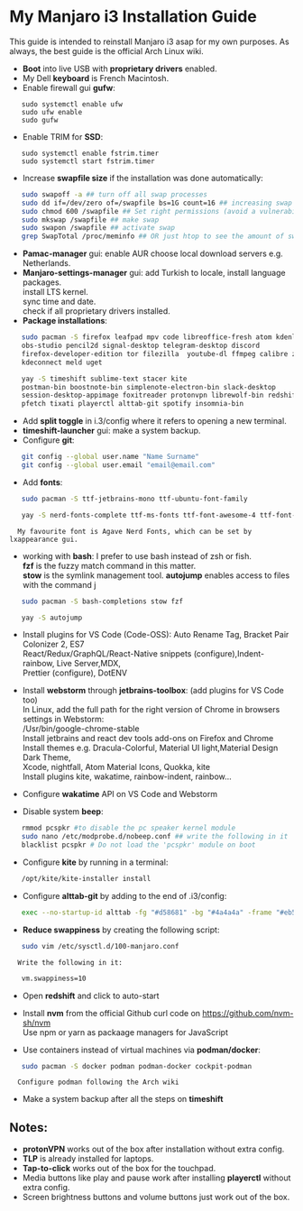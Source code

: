 # My Manjaro i3 Installation Guide

This guide is intended to reinstall Manjaro i3 asap for my own purposes.
As always, the best guide is the official Arch Linux wiki.

- **Boot** into live USB with **proprietary drivers** enabled.
- My Dell **keyboard** is French Macintosh.
- Enable firewall gui **gufw**:
```
   sudo systemctl enable ufw
   sudo ufw enable
   sudo gufw
```
- Enable TRIM for **SSD**:
```
   sudo systemctl enable fstrim.timer
   sudo systemctl start fstrim.timer
```
- Increase **swapfile size** if the installation was done automatically:
```bash
   sudo swapoff -a ## turn off all swap processes
   sudo dd if=/dev/zero of=/swapfile bs=1G count=16 ## increasing swap to 16 GB
   sudo chmod 600 /swapfile ## Set right permissions (avoid a vulnerability)
   sudo mkswap /swapfile ## make swap
   sudo swapon /swapfile ## activate swap
   grep SwapTotal /proc/meminfo ## OR just htop to see the amount of swap available
```
- **Pamac-manager** gui: enable AUR
                         choose local download servers e.g. Netherlands.
- **Manjaro-settings-manager** gui: add Turkish to locale, install language packages.    
                                    install LTS kernel.    
                                    sync time and date.    
                                    check if all proprietary drivers installed.    
- **Package installations**:
```bash
   sudo pacman -S firefox leafpad mpv code libreoffice-fresh atom kdenlive    
   obs-studio pencil2d signal-desktop telegram-desktop discord    
   firefox-developer-edition tor filezilla  youtube-dl ffmpeg calibre zathura    
   kdeconnect meld uget
```
```bash
   yay -S timeshift sublime-text stacer kite    
   postman-bin boostnote-bin simplenote-electron-bin slack-desktop    
   session-desktop-appimage foxitreader protonvpn librewolf-bin redshift    
   pfetch tixati playerctl alttab-git spotify insomnia-bin
```
- Add **split toggle** in i.3/config where it refers to opening a new terminal.
- **timeshift-launcher** gui: make a system backup.
- Configure **git**:
```bash
   git config --global user.name "Name Surname"
   git config --global user.email "email@email.com"
```
- Add **fonts**:
```bash
   sudo pacman -S ttf-jetbrains-mono ttf-ubuntu-font-family
```
```bash
   yay -S nerd-fonts-complete ttf-ms-fonts ttf-font-awesome-4 ttf-font-icons ttf-ionicos 
```
      My favourite font is Agave Nerd Fonts, which can be set by lxappearance gui.
- working with **bash**:
   I prefer to use bash instead of zsh or fish.    
   **fzf** is the fuzzy match command in this matter.    
   **stow** is the symlink management tool.
   **autojump** enables access to files with the command j
```bash
   sudo pacman -S bash-completions stow fzf
```
   
```bash
   yay -S autojump
```
- Install plugins for VS Code (Code-OSS): Auto Rename Tag, Bracket Pair Colonizer 2, ES7     
     React/Redux/GraphQL/React-Native snippets (configure),Indent-rainbow, Live Server,MDX,    
     Prettier (configure), DotENV

- Install **webstorm** through **jetbrains-toolbox**: (add plugins for VS Code too)    
  In Linux, add the full path for the right version of Chrome in browsers settings in Webstorm:   
  /Usr/bin/google-chrome-stable    
  Install  jetbrains and react dev tools add-ons on Firefox and Chrome    
  Install themes e.g. Dracula-Colorful, Material UI light,Material Design Dark Theme,      
  Xcode, nightfall, Atom Material Icons, Quokka, kite    
  Install plugins kite, wakatime, rainbow-indent, rainbow…    
- Configure **wakatime** API on VS Code and Webstorm
- Disable system **beep**:
```bash
   rmmod pcspkr #to disable the pc speaker kernel module
   sudo nano /etc/modprobe.d/nobeep.conf ## write the following in it
   blacklist pcspkr # Do not load the 'pcspkr' module on boot
```
- Configure **kite** by running in a terminal:
```bash
   /opt/kite/kite-installer install
```
- Configure **alttab-git** by adding to the end of .i3/config:
```bash
   exec --no-startup-id alttab -fg "#d58681" -bg "#4a4a4a" -frame "#eb564d" -t 128x150 -i 127x64
```
- **Reduce swappiness** by creating the following script:
```bash
   sudo vim /etc/sysctl.d/100-manjaro.conf
```
      Write the following in it:
```bash
   vm.swappiness=10
```
- Open **redshift** and click to auto-start

- Install **nvm** from the official Github curl code on https://github.com/nvm-sh/nvm    
  Use npm or yarn as packaage managers for JavaScript
- Use containers instead of virtual machines via **podman/docker**:
```bash
   sudo pacman -S docker podman podman-docker cockpit-podman
```    
      Configure podman following the Arch wiki
- Make a system backup after all the steps on **timeshift**


## Notes:
- **protonVPN** works out of the box after installation without extra config.
- **TLP** is already installed for laptops.
- **Tap-to-click** works out of the box for the touchpad.
- Media buttons like play and pause work after installing **playerctl** without extra config.
- Screen brightness buttons and volume buttons just work out of the box.
